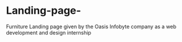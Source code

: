 # Landing-page-
Furniture Landing page given by the Oasis Infobyte company as a web development and design internship   
